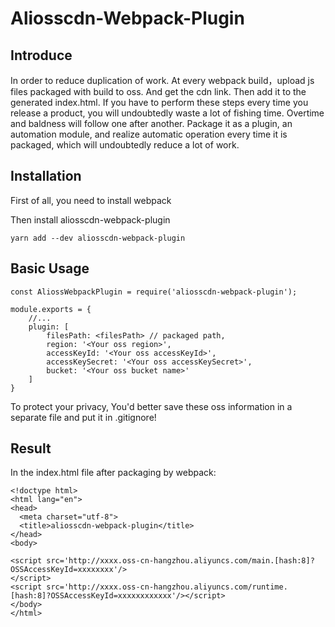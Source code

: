 # Aliosscdn-Webpack-Plugin

## Introduce

In order to reduce duplication of work. At every webpack build，upload js files packaged with build to oss. And get the cdn link. Then add it to the generated index.html. If you have to perform these steps every time you release a product, you will undoubtedly waste a lot of fishing time. Overtime and baldness will follow one after another. Package it as a plugin, an automation module, and realize automatic operation every time it is packaged, which will undoubtedly reduce a lot of work.

## Installation

First of all, you need to install webpack

Then install aliosscdn-webpack-plugin
```
yarn add --dev aliosscdn-webpack-plugin
```

## Basic Usage 
```
const AliossWebpackPlugin = require('aliosscdn-webpack-plugin');

module.exports = {
    //...
    plugin: [
        filesPath: <filesPath> // packaged path,
        region: '<Your oss region>',
        accessKeyId: '<Your oss accessKeyId>',
        accessKeySecret: '<Your oss accessKeySecret>',
        bucket: '<Your oss bucket name>'
    ]
}
```
To protect your privacy, You'd better save these oss information in a separate file and put it in .gitignore!


## Result

In the index.html file after packaging by webpack: 
```
<!doctype html>
<html lang="en">
<head>
  <meta charset="utf-8">
  <title>aliosscdn-webpack-plugin</title>
</head>
<body>

<script src='http://xxxx.oss-cn-hangzhou.aliyuncs.com/main.[hash:8]?OSSAccessKeyId=xxxxxxxx'/>
</script>
<script src='http://xxxx.oss-cn-hangzhou.aliyuncs.com/runtime.[hash:8]?OSSAccessKeyId=xxxxxxxxxxxx'/></script>
</body>
</html>
```
